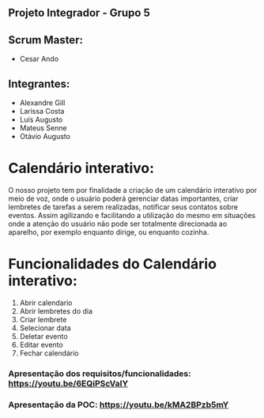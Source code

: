 ## Projeto Integrador - Grupo 5

## Scrum Master: 

- Cesar Ando

## Integrantes:

- Alexandre Gill 
- Larissa Costa
- Luís Augusto
- Mateus Senne
- Otávio Augusto


# Calendário interativo:

O nosso projeto tem por finalidade a criação de um calendário interativo por meio de voz, onde o usuário poderá gerenciar datas importantes, criar lembretes de tarefas a serem realizadas, notificar seus contatos sobre eventos. Assim agilizando e facilitando a utilização do mesmo em situações onde a atenção do usuário não pode ser totalmente direcionada ao aparelho, por exemplo enquanto dirige, ou enquanto cozinha. 

  
# Funcionalidades do Calendário interativo:

1. Abrir calendario
2. Abrir lembretes do dia
3. Criar lembrete
4. Selecionar data
5. Deletar evento
6. Editar evento
7. Fechar calendário

### Apresentação dos requisitos/funcionalidades: https://youtu.be/6EQiPScVaIY


### Apresentação da POC: https://youtu.be/kMA2BPzb5mY
